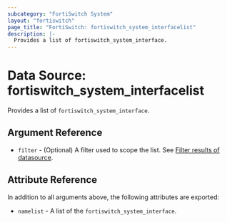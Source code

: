 ```yaml
---
subcategory: "FortiSwitch System"
layout: "fortiswitch"
page_title: "FortiSwitch: fortiswitch_system_interfacelist"
description: |-
  Provides a list of fortiswitch_system_interface.
---
```


# Data Source: fortiswitch_system_interfacelist
Provides a list of `fortiswitch_system_interface`.

## Argument Reference

* `filter` - (Optional) A filter used to scope the list. See [Filter results of datasource](https://registry.terraform.io/providers/fortinetdev/fortiswitch/latest/docs/guides/fgt_filter).

## Attribute Reference

In addition to all arguments above, the following attributes are exported:

* `namelist` -  A list of the `fortiswitch_system_interface`.
